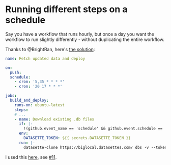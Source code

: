 # Running different steps on a schedule

Say you have a workflow that runs hourly, but once a day you want the workflow to run slightly differently - without duplicating the entire workflow.

Thanks to @BrightRan, here's [the solution](https://github.community/t5/GitHub-Actions/Schedule-once-an-hour-but-do-something-different-once-a-day/m-p/54382/highlight/true#M9168):

```yaml
name: Fetch updated data and deploy

on:
  push:
  schedule:
    - cron: '5,35 * * * *'
    - cron: '20 17 * * *'

jobs:
  build_and_deploy:
    runs-on: ubuntu-latest
    steps:
    # ...
    - name: Download existing .db files
      if: |-
        !(github.event_name == 'schedule' && github.event.schedule == '20 17 * * *')
      env:
        DATASETTE_TOKEN: ${{ secrets.DATASETTE_TOKEN }}
      run: |-
        datasette-clone https://biglocal.datasettes.com/ dbs -v --token=$DATASETTE_TOKEN
```
I used this [here](https://github.com/simonw/big-local-datasette/blob/35e1acd4d9859d3af2feb29d0744ce1550e5faec/.github/workflows/deploy.yml), see [#11](https://github.com/simonw/big-local-datasette/issues/11).
